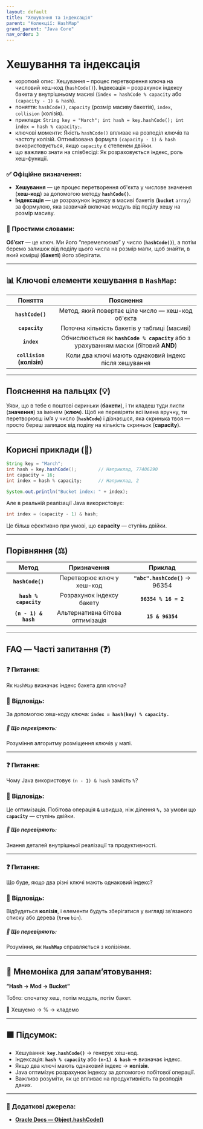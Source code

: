 ```yaml
---
layout: default
title: "Хешування та індексація"
parent: "Колекції: HashMap"
grand_parent: "Java Core"
nav_order: 3
---
```


# Хешування та індексація

* короткий опис: Хешування – процес перетворення ключа на числовий хеш-код (`hashCode()`). Індексація – розрахунок індексу бакета у внутрішньому масиві (`index = hashCode % capacity` або `(capacity - 1) & hash`).
* поняття: `hashCode()`, `capacity` (розмір масиву бакетів), `index`, `collision` (колізія).
* приклади: `String key = "March"; int hash = key.hashCode(); int index = hash % capacity;`.
* ключові моменти: Якість `hashCode()` впливає на розподіл ключів та частоту колізій. Оптимізована формула `(capacity - 1) & hash` використовується, якщо `capacity` є степенем двійки.
* що важливо знати на співбесіді: Як розраховується індекс, роль хеш-функції.

### **✅ Офіційне визначення:**

* **Хешування** — це процес перетворення об'єкта у числове значення (**хеш-код**) за допомогою методу **`hashCode()`**.
* **Індексація** — це розрахунок індексу в масиві бакетів (**`bucket`** `array`) за формулою, яка зазвичай включає модуль від поділу хешу на розмір масиву.

### **🧠 Простими словами:**

**Об’єкт** — це ключ. Ми його “перемелюємо” у число (**`hashCode()`**), а потім беремо залишок від поділу цього числа на розмір мапи, щоб знайти, в який комірці (**бакеті**) його зберігати.

---

## **📊 Ключові елементи хешування в `HashMap`:**

| Поняття | Пояснення |
| :---: | :---: |
| **`hashCode()`** | Метод, який повертає ціле число — хеш-код об'єкта |
| **`capacity`** | Поточна кількість бакетів у таблиці (масиві) |
| **`index`** | Обчислюється як **`hashCode % capacity`** або з урахуванням маски (бітовий **AND**) |
| **`collision` (колізія)** | Коли два ключі мають однаковий індекс після хешування |

---

## **Пояснення на пальцях (💡)**

Уяви, що в тебе є поштові скриньки (**бакети**), і ти кладеш туди листи (**значення**) за іменем (**ключ**). Щоб не перевіряти всі імена вручну, ти перетворюєш ім’я у число (**`hashCode`**) і дізнаєшся, яка скринька твоя — просто береш залишок від поділу на кількість скриньок (**capacity**).

---

## **Корисні приклади (🧪)**

```java
String key = "March";
int hash = key.hashCode();        // Наприклад, 77406290
int capacity = 16;
int index = hash % capacity;      // Наприклад, 2

System.out.println("Bucket index: " + index);
```

Але в реальній реалізації Java використовує:

```java
int index = (capacity - 1) & hash;
```

Це більш ефективно при умові, що **capacity** — ступінь двійки.

---

## **Порівняння (⚖️)**

| Метод | Призначення | Приклад |
| :---: | :---: | :---: |
| **`hashCode()`** | Перетворює ключ у хеш-код | **`"abc".hashCode()`** -> 96354 |
| **`hash % capacity`** | Розрахунок індексу бакету | **`96354 % 16 = 2`** |
| **`(n - 1) & hash`** | Альтернативна бітова оптимізація | **`15 & 96354`** |

---

## **FAQ — Часті запитання (❓)**

### **❓ Питання:**

 Як `HashMap` визначає індекс бакета для ключа?

### **💬 Відповідь:**

За допомогою хеш-коду ключа: **`index = hash(key) % capacity.`**

##### **📌 Що перевіряють:**

Розуміння алгоритму розміщення ключів у мапі.

---

### **❓ Питання:**

 Чому Java використовує `(n - 1) & hash` замість `%`?

### **💬 Відповідь:**

Це оптимізація. Побітова операція **`&`** швидша, ніж ділення **`%,`** за умови що **`capacity`** — ступінь двійки.

##### **📌 Що перевіряють:**

Знання деталей внутрішньої реалізації та продуктивності.

---

### **❓ Питання:**

 Що буде, якщо два різні ключі мають однаковий індекс?

### **💬 Відповідь:**

Відбудеться **колізія**, і елементи будуть зберігатися у вигляді зв’язаного списку або дерева (**`tree`** `bin`).

##### **📌 Що перевіряють:**

Розуміння, як **`HashMap`** справляється з колізіями.

---

## **🧠 Мнемоніка для запам’ятовування:**

**“Hash -> Mod -> Bucket”**

Тобто: спочатку хеш, потім модуль, потім бакет.

👊 Хешуємо -> % -> кладемо

---

## **🟩 Підсумок:**

* Хешування: **`key.hashCode()`** -> генерує хеш-код.
* Індексація: **`hash % capacity`** або **`(n-1) & hash`** -> визначає індекс.
* Якщо два ключі мають однаковий індекс -> **колізія**.
* Java оптимізує розрахунок індексу за допомогою побітової операції.
* Важливо розуміти, як це впливає на продуктивність та розподіл даних.

---

### **🔗 Додаткові джерела:**

* [**Oracle Docs — Object.hashCode()**](https://docs.oracle.com/en/java/javase/17/docs/api/java.base/java/lang/Object.html#hashCode\(\))
